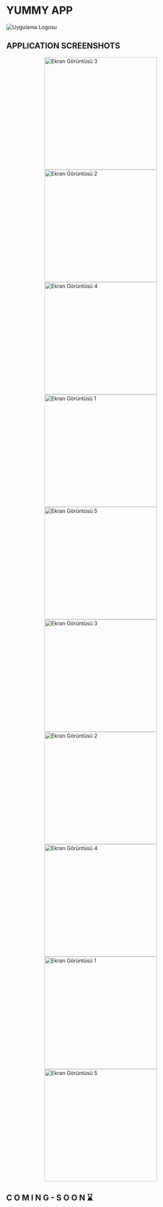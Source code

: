 # YUMMY APP

![Uygulama Logosu](https://github.com/NazimCimen/flutter_food_recipe_application/blob/development/assets/images/appLogo.png)

## APPLICATION SCREENSHOTS

<div style="display: flex; justify-content: space-around; flex-wrap: wrap;">
  <img src="https://github.com/NazimCimen/NazimCimen/blob/main/1.png" alt="Ekran Görüntüsü 3" width="300" />
  <img src="https://github.com/NazimCimen/NazimCimen/blob/main/2.png" alt="Ekran Görüntüsü 2" width="300" />
  <img src="https://github.com/NazimCimen/NazimCimen/blob/main/8.png" alt="Ekran Görüntüsü 4" width="300" />
  <img src="https://github.com/NazimCimen/NazimCimen/blob/main/3.png" alt="Ekran Görüntüsü 1" width="300" />
  <img src="https://github.com/NazimCimen/NazimCimen/blob/main/4.png" alt="Ekran Görüntüsü 5" width="300" />
  <img src="https://github.com/NazimCimen/NazimCimen/blob/main/5.png" alt="Ekran Görüntüsü 3" width="300" />
  <img src="https://github.com/NazimCimen/NazimCimen/blob/main/6.png" alt="Ekran Görüntüsü 2" width="300" />
  <img src="https://github.com/NazimCimen/NazimCimen/blob/main/7.png" alt="Ekran Görüntüsü 4" width="300" />
  <img src="https://github.com/NazimCimen/NazimCimen/blob/main/9.png" alt="Ekran Görüntüsü 1" width="300" />
  <img src="https://github.com/NazimCimen/NazimCimen/blob/main/10.png" alt="Ekran Görüntüsü 5" width="300" />
</div>

## C O M I N G - S O O N ⌛
